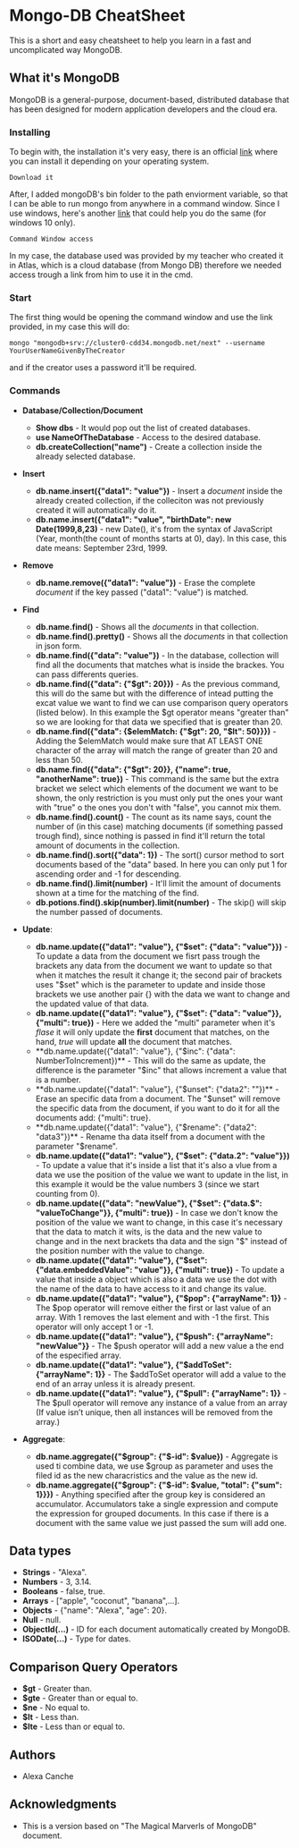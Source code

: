 # Mongo-DB CheatSheet

This is a short and easy cheatsheet to help you learn in a fast and uncomplicated way MongoDB.

## What it's MongoDB

MongoDB is a general-purpose, document-based, distributed database that has been designed for modern application developers and the cloud era.

### Installing

To begin with, the installation it's very easy, there is an official [link](https://docs.mongodb.com/manual/administration/install-community/) where you can install it depending on your operating system.

```
Download it
```

After, I added mongoDB's bin folder to the path enviorment variable, so that I can be able to run mongo from anywhere in a command window. Since I use windows, here's another [link](https://dangphongvanthanh.wordpress.com/2017/06/12/add-mongos-bin-folder-to-the-path-environment-variable/) that could help you do the same (for windows 10 only).

```
Command Window access
```

In my case, the database used was provided by my teacher who created it in Atlas, which is a cloud database (from Mongo DB) therefore we needed access trough a link from him to use it in the cmd.

### Start

The first thing would be opening the command window and use the link provided, in my case this will do: 

```
mongo "mongodb+srv://cluster0-cdd34.mongodb.net/next" --username YourUserNameGivenByTheCreator
```
and if the creator uses a password it'll be required. 

### Commands

* **Database/Collection/Document**
  * **Show dbs** - It would pop out the list of created databases.
  * **use NameOfTheDatabase** - Access to the desired database.
  * **db.createCollection("name")** - Create a collection inside the already selected database.
  
* **Insert**
  * **db.name.insert({"data1": "value"})** - Insert a *document* inside the already created collection, if the colleciton was not previously created it will automatically do it. 
  * **db.name.insert({"data1": "value", "birthDate": new Date(1999,8,23)** - new Date(), it's from the syntax of JavaScript (Year, month(the count of months starts at 0), day). In this case, this date means: September 23rd, 1999.
  
* **Remove**
  * **db.name.remove({"data1": "value"})** - Erase the complete *document* if the key passed ("data1": "value") is matched.
  
* **Find**
  * **db.name.find()** - Shows all the *documents* in that collection.
  * **db.name.find().pretty()** - Shows all the *documents* in that collection in json form.
  * **db.name.find({"data": "value"})** - In the database, collection will find all the documents that matches what is inside the brackes. You can pass differents queries.
  * **db.name.find({"data": {"$gt": 20}})** - As the previous command, this will do the same but with the difference of intead putting the excat value we want to find we can use comparison query operators (listed below). In this example the $gt operator means "greater than" so we are looking for that data we specified that is greater than 20. 
  * **db.name.find({"data": {$elemMatch: {"$gt": 20, "$lt": 50}}})** - Adding the $elemMatch would make sure that AT LEAST ONE character of the array will match the range of greater than 20 and less than 50.
  * **db.name.find({"data": {"$gt": 20}}, {"name": true, "anotherName": true})** - This command is the same but the extra bracket we select which elements of the document we want to be shown, the only restriction is you must only put the ones your want with "true" o the ones you don't with "false", you cannot mix them.
  * **db.name.find().count()** - The count as its name says, count the number of (in this case) matching documents (if something passed trough find), since nothing is passed in find it'll return the total amount of documents in the collection.
  * **db.name.find().sort({"data": 1})** - The sort() cursor method to sort documents based of the "data" based. In here you can only put 1 for ascending order and -1 for descending. 
  * **db.name.find().limit(number)** - It'll limit the amount of documents shown at a time for the matching of the find.
  * **db.potions.find().skip(number).limit(number)** - The skip() will skip the number passed of documents.
  
* **Update**:
  * **db.name.update({"data1": "value"}, {"$set": {"data": "value"}})** - To update a data from the document we fisrt pass trough the brackets any data from the document we want to update so that when it matches the result it change it; the second pair of brackets uses "$set" which is the parameter to update and inside those brackets we use another pair {} with the data we want to change and the updated value of that data.
  * **db.name.update({"data1": "value"}, {"$set": {"data": "value"}}, {"multi": true})** - Here we added the "multi" parameter when it's *flase* it will only update the **first** document that matches, on the hand, *true* will update **all** the document that matches.
  * **db.name.update({"data1": "value"}, {"$inc": {"data": NumberToIncrement})** - This will do the same as update, the difference is the parameter "$inc" that allows increment a value that is a number.
  * **db.name.update({"data1": "value"}, {"$unset": {"data2": ""})** - Erase an specific data from a document. The "$unset" will remove the specific data from the document, if you want to do it for all the documents add: {"multi": true}.
  * **db.name.update({"data1": "value"}, {"$rename": {"data2": "data3"})** - Rename tha data itself from a document with the parameter "$rename".
  * **db.name.update({"data1": "value"}, {"$set": {"data.2": "value"}})** - To update a value that it's inside a list that it's also a vlue from a data we use the position of the value we want to update in the list, in this example it would be the value numbers 3 (since we start counting from 0). 
  * **db.name.update({"data": "newValue"}, {"$set": {"data.$": "valueToChange"}}, {"multi": true})** - In case we don't know the position of the value we want to change, in this case it's necessary that the data to match it wits, is the data and the new value to change and in the next brackets tha data and the sign "$" instead of the position number with the value to change. 
  * **db.name.update({"data1": "value"}, {"$set": {"data.embeddedValue": "value"}}, {"multi": true})** - To update a value that inside a object which is also a data we use the dot with the name of the data to have access to it and change its value.
  * **db.name.update({"data1": "value"}, {"$pop": {"arrayName": 1}}** - The $pop operator will remove either the first or last value of an array. With 1 removes the last element and with -1 the first. This operator will only accept 1 or -1.
  * **db.name.update({"data1": "value"}, {"$push": {"arrayName": "newValue"}}** - The $push operator will add a new value a the end of the especified array.
  * **db.name.update({"data1": "value"}, {"$addToSet": {"arrayName": 1}}** - The $addToSet operator will add a value to the end of an array unless it is already present.
  * **db.name.update({"data1": "value"}, {"$pull": {"arrayName": 1}}** - The $pull operator will remove any instance of a value from an array (If value isn’t unique, then all instances will be removed from the array.)
  
* **Aggregate**:
  * **db.name.aggregate({"$group": {"$-id": $value})** - Aggregate is used ti combine data, we use $group as parameter and uses the filed id as the new characristics and the value as the new id.
  * **db.name.aggregate({"$group": {"$-id": $value, "total": {"sum": 1}}})** - Anything specified after the group key is considered an accumulator. Accumulators take a single expression and compute the expression for grouped documents. In this case if there is a document with the same value we just passed the sum will add one.

## Data types 

* **Strings** - "Alexa".
* **Numbers** - 3, 3.14.
* **Booleans** - false, true.
* **Arrays** - ["apple", "coconut", "banana",...].
* **Objects** - {"name": "Alexa", "age": 20}.
* **Null** - null.
* **ObjectId(...)** - ID for each document automatically created by MongoDB.
* **ISODate(...)** - Type for dates.

## Comparison Query Operators

* **$gt** - Greater than.
* **$gte** - Greater than or equal to.
* **$ne** - No equal to.
* **$lt** - Less than.
* **$lte** - Less than or equal to.

## Authors

* Alexa Canche 

## Acknowledgments

* This is a version based on "The Magical Marverls of MongoDB" document.
